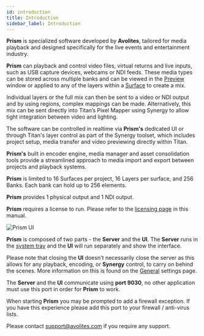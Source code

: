 ```yaml
---
id: introduction
title: Introduction
sidebar_label: Introduction
---
```

**Prism** is specialized software developed by **Avolites**, tailored for media playback and designed specifically for the live events and entertainment industry. 

**Prism** can playback and control video files, virtual returns and live inputs, such as USB capture devices, webcams or NDI feeds. These media types can be stored across multiple banks and can be viewed in the [Preview](./quick-start/preview.md) window or applied to any of the layers within a [Surface](./stage/surfaces.md) to create a mix.

Individual layers or the full mix can then be sent to a video or NDI output and by using regions, complex mappings can be made. Alternatively, this mix can be sent directly into Titan’s Pixel Mapper using Synergy to allow tight integration between video and lighting.

The software can be controlled in realtime via **Prism's** dedicated UI or through Titan's layer control as part of the Synergy toolset, which includes project setup, media transfer and video previewing directly within Titan.

**Prism's** built in encoder engine, media manager and asset consolidation tools provide a streamlined approach to media import and export between projects and playback systems.

**Prism** is limited to 16 Surfaces per project, 16 Layers per surface, and 256 Banks. Each bank can hold up to 256 elements. 

**Prism** provides 1 physical output and 1 NDI output.

**Prism** requires a license to run. Please refer to the [licensing page](/prism/licensing#prism) in this manual.

![Prism UI](/prism-images/prism-ui.png)

**Prism** is composed of two parts - the **Server** and the **UI**. The **Server** runs in the [system tray](./quick-start/system-tray.md) and the **UI** will run separately and show the interface.  

Please note that closing the **UI** doesn't necessarily close the server as this allows for any playback, encoding, or **Synergy** control, to carry on behind the scenes. More information on this is found on the [General](./settings/settings-general.md) settings page.

The **Server** and the **UI** communicate using **port 9030**, no other application must use this port in order for **Prism** to work.

When starting **Prism** you may be prompted to add a firewall exception. If you have this experience please add this port to your firewall / anti-virus lists.

Please contact <a href="mailto:support@avolites.com?subject=Prism:">support@avolites.com</a> if you require any support.
